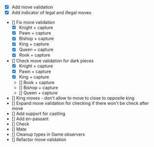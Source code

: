 - [x] Add move validation
- [x] Add indicator of legal and illegal moves
- [] Fix move validation
  - [x] Knight + capture
  - [x] Pawn + capture
  - [x] Bishop + capture
  - [x] King + capture
  - [x] Queen + capture
  - [x] Rook + capture
- [] Check move validation for dark pieces
  - [x] Knight + capture
  - [x] Pawn + capture
  - [x] King + capture
  - [] Rook + capture
  - [] Bishop + capture
  - [] Queen + capture
- [] King moves - don't allow to move to close to opposite king
- [] Expand move validation for checking if there won't be check after move
- [] Add support for castling
- [] Add en-passant
- [] Check 
- [] Mate
- [] Cleanup types in Game observers
- [] Refactor move validation

